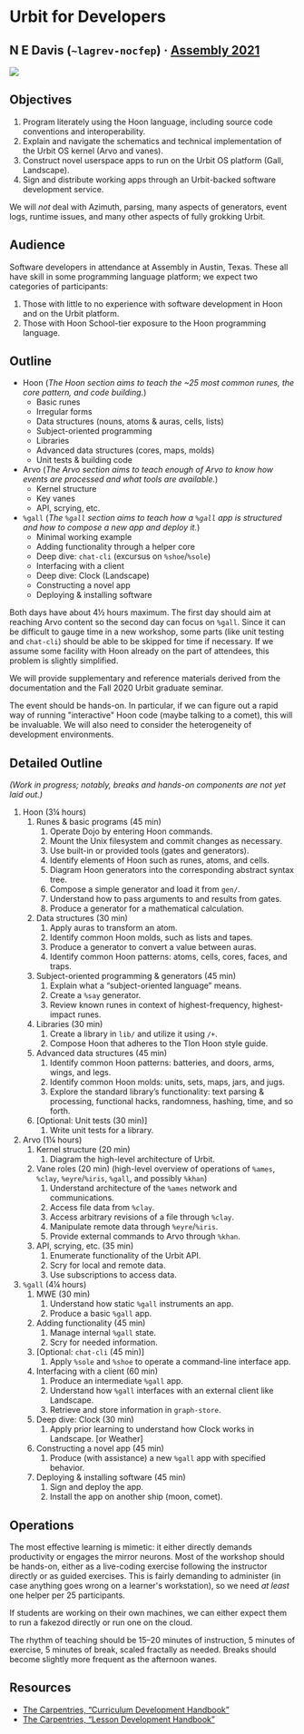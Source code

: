 #   Urbit for Developers
##  N E Davis (`~lagrev-nocfep`) · [Assembly 2021](http://assembly.urbit.org/)

![](https://pbs.twimg.com/media/E8c4z59WEAEWZ0a?format=jpg&name=medium)


##  Objectives

1. Program literately using the Hoon language, including source code conventions and interoperability.
2. Explain and navigate the schematics and technical implementation of the Urbit OS kernel (Arvo and vanes).
3. Construct novel userspace apps to run on the Urbit OS platform (Gall, Landscape).
4. Sign and distribute working apps through an Urbit-backed software development service.

We will _not_ deal with Azimuth, parsing, many aspects of generators, event logs, runtime issues, and many other aspects of fully grokking Urbit.


##  Audience

Software developers in attendance at Assembly in Austin, Texas.  These all have skill in some programming language platform; we expect two categories of participants:

1. Those with little to no experience with software development in Hoon and on the Urbit platform.
2. Those with Hoon School-tier exposure to the Hoon programming language.


##  Outline

- Hoon (_The Hoon section aims to teach the ~25 most common runes, the core pattern, and code building._)
  - Basic runes
  - Irregular forms
  - Data structures (nouns, atoms & auras, cells, lists)
  - Subject-oriented programming
  - Libraries
  - Advanced data structures (cores, maps, molds)
  - Unit tests & building code
- Arvo (_The Arvo section aims to teach enough of Arvo to know how events are processed and what tools are available._)
  - Kernel structure
  - Key vanes
  - API, scrying, etc.
- `%gall` (_The `%gall` section aims to teach how a `%gall` app is structured and how to compose a new app and deploy it._)
  - Minimal working example
  - Adding functionality through a helper core
  - Deep dive:  `chat-cli` (excursus on `%shoe`/`%sole`)
  - Interfacing with a client
  - Deep dive:  Clock (Landscape)
  - Constructing a novel app
  - Deploying & installing software

Both days have about 4½ hours maximum.  The first day should aim at reaching Arvo content so the second day can focus on `%gall`.  Since it can be difficult to gauge time in a new workshop, some parts (like unit testing and `chat-cli`) should be able to be skipped for time if necessary.  If we assume some facility with Hoon already on the part of attendees, this problem is slightly simplified.

We will provide supplementary and reference materials derived from the documentation and the Fall 2020 Urbit graduate seminar.

The event should be hands-on.  In particular, if we can figure out a rapid way of running "interactive" Hoon code (maybe talking to a comet), this will be invaluable.  We will also need to consider the heterogeneity of development environments.


##  Detailed Outline

_(Work in progress; notably, breaks and hands-on components are not yet laid out.)_

1. Hoon (3¼ hours)
    1. Runes & basic programs (45 min)
        1. Operate Dojo by entering Hoon commands.
        2. Mount the Unix filesystem and commit changes as necessary.
        3. Use built-in or provided tools (gates and generators).
        4. Identify elements of Hoon such as runes, atoms, and cells.
        5. Diagram Hoon generators into the corresponding abstract syntax tree.
        6. Compose a simple generator and load it from `gen/`.
        7. Understand how to pass arguments to and results from gates.
        8. Produce a generator for a mathematical calculation.
    2. Data structures (30 min)
        1. Apply auras to transform an atom.
        2. Identify common Hoon molds, such as lists and tapes.
        3. Produce a generator to convert a value between auras.
        4. Identify common Hoon patterns: atoms, cells, cores, faces, and traps.
    3. Subject-oriented programming & generators (45 min)
        1. Explain what a “subject-oriented language” means.
        2. Create a `%say` generator.
        3. Review known runes in context of highest-frequency, highest-impact runes.
    4. Libraries (30 min)
        1. Create a library in `lib/` and utilize it using `/+`.
        2. Compose Hoon that adheres to the Tlon Hoon style guide.
    5. Advanced data structures (45 min)
        1. Identify common Hoon patterns: batteries, and doors, arms, wings, and legs.
        2. Identify common Hoon molds: units, sets, maps, jars, and jugs.
        3. Explore the standard library’s functionality: text parsing & processing, functional hacks, randomness, hashing, time, and so forth.
    6. \[Optional:  Unit tests (30 min)]
        1. Write unit tests for a library.
2. Arvo (1¼ hours)
    1. Kernel structure (20 min)
        1. Diagram the high-level architecture of Urbit.
    2. Vane roles (20 min) (high-level overview of operations of `%ames`, `%clay`, `%eyre`/`%iris`, `%gall`, and possibly `%khan`)
        1. Understand architecture of the `%ames` network and communications.
        2. Access file data from `%clay`.
        3. Access arbitrary revisions of a file through `%clay`.
        4. Manipulate remote data through `%eyre`/`%iris`.
        5. Provide external commands to Arvo through `%khan`.
    3. API, scrying, etc. (35 min)
        1. Enumerate functionality of the Urbit API.
        2. Scry for local and remote data.
        3. Use subscriptions to access data.
3. `%gall` (4¼ hours)
    1. MWE (30 min)
        1. Understand how static `%gall` instruments an app.
        2. Produce a basic `%gall` app.
    2. Adding functionality (45 min)
        1. Manage internal `%gall` state.
        2. Scry for needed information.
    3. \[Optional:  `chat-cli` (45 min)]
        1. Apply `%sole` and `%shoe` to operate a command-line interface app.
    4. Interfacing with a client (60 min)
        1. Produce an intermediate `%gall` app.
        2. Understand how `%gall` interfaces with an external client like Landscape.
        3. Retrieve and store information in `graph-store`.
    5. Deep dive:  Clock (30 min)
        1. Apply prior learning to understand how Clock works in Landscape.  \[or Weather]
    6. Constructing a novel app (45 min)
        1. Produce (with assistance) a new `%gall` app with specified behavior.
    7. Deploying & installing software (45 min)
        1. Sign and deploy the app.
        2. Install the app on another ship (moon, comet).


##  Operations

The most effective learning is mimetic:  it either directly demands productivity or engages the mirror neurons.  Most of the workshop should be hands-on, either as a live-coding exercise following the instructor directly or as guided exercises.  This is fairly demanding to administer (in case anything goes wrong on a learner's workstation), so we need _at least_ one helper per 25 participants.

If students are working on their own machines, we can either expect them to run a fakezod directly or run one on the cloud.

The rhythm of teaching should be 15–20 minutes of instruction, 5 minutes of exercise, 5 minutes of break, scaled fractally as needed.  Breaks should become slightly more frequent as the afternoon wanes.


##  Resources

- [The Carpentries, “Curriculum Development Handbook”](https://cdh.carpentries.org/guiding-principles.html)
- [The Carpentries, “Lesson Development Handbook”](https://docs.carpentries.org/topic_folders/lesson_development/index.html)
